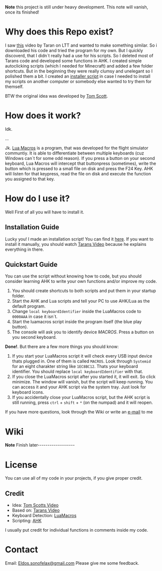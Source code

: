 **Note** this project is still under heavy development. This note will vanish, once its finished!

# Why does this Repo exist?
I saw [this](https://www.youtube.com/watch?v=Arn8ExQ2Gjg) video by Taran on LTT and wanted to make something similar. So i downloaded his code and tried the program for my own. But I quickly discoverd, that I didn´t really had a use for his scripts. So I deleted most of Tarans code and developed some functions in AHK. I created simple autoclicking scripts (which I needed for Minecraft) and added a few folder shortcuts. But in the beginning they were really clumsy and unelegant so I polished them a bit. I created an [installer script](https://github.com/EldosHD/myInstallers) in case I needed to install my scripts on another computer or somebody else wanted to try them for themself.

BTW the original idea was developed by [Tom Scott](https://www.youtube.com/watch?v=lIFE7h3m40U&feature=emb_title).

# How does it work?
Idk.

...

Jk. [Lua Macros](http://www.hidmacros.eu/forum/viewtopic.php?f=10&t=241#p794) is a program, that was developed for the flight simulator communtiy. It is able to differentiate between multiple keyboards (cuz Windows can´t for some odd reason). If you press a button on your second keyboard, Lua Macros will intercept that buttonpress (sometimes), write the button which is pressed to a small file on disk and press the F24 Key. AHK will listen for that keypress, read the file on disk and execute the function you assigned to that key.

# How do I use it?
Well First of all you will have to install it.

## Installation Guide
Lucky you! I made an installation script! You can find it [here](https://github.com/EldosHD/myInstallers).
If you want to install it manually, you should watch [Tarans Video](https://www.youtube.com/watch?v=Arn8ExQ2Gjg) because he explains everything in there.

## Quickstart Guide
You can use the script without knowing how to code, but you should consider learning AHK to write your own functions and/or improve my code.
1. You should create shortcuts to both scripts and put them in your startup folder.
2. Start the AHK and Lua scripts and tell your PC to use AHK/Lua as the default program. 
3. Change `local keyboardIdentifier` inside the LuaMacros code to `0000AAA` in case it isn´t.
4. Start the luamacros script inside the program itself (the blue play button).
5. The console will ask you to identify device *MACROS*. Press a button on you second keyboard.

**Done!**. But there are a few more things you should know:
1. If you start your LuaMacros script it will check every USB input device thats plugged in. One of them is called `MACROS`. Look through `Systemid` for an eight charakter string like `1EC8BC12`. Thats your keyboard identifier. You should replace `local keyboardIdentifier` with that.
2. If you close the LuaMacros script after you started it, it will exit. So click minimize. The window will vanish, but the script will keep running. You can access it and your AHK script via the system tray. Just look for keyboard icons.
3. If you accidentally close your LuaMacros script, but the AHK script is still running, press `ctrl` + `shift` + `*` (on the numpad) and it will reopen.

If you have more questions, look through the Wiki or write an [e-mail](https://github.com/EldosHD/2nd-Keyboard/blob/master/README.md#contact) to me

# Wiki

**Note** Finish later-------------------

# License
You can use all of my code in your projects, if you give proper credit.
## Credit
- Idea: [Tom Scotts Video](https://www.youtube.com/watch?v=lIFE7h3m40U&feature=emb_title)
- Based on: [Tarans Video](https://www.youtube.com/watch?v=Arn8ExQ2Gjg)
- Keyboard Detection: [LuaMacros](http://www.hidmacros.eu/forum/viewtopic.php?f=10&t=241#p794)
- Scripting: [AHK](https://www.autohotkey.com/)

 I usually put credit for individual functions in comments inside my code.

# Contact
Email: Eldos.sonofelax@gmail.com
Please give me some feedback.

